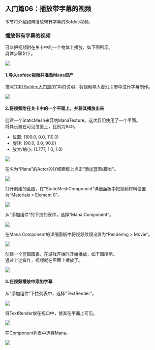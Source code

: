 ## 入门篇06：播放带字幕的视频
本节将介绍如何播放带有字幕的Sofdec视频。

### 播放带有字幕的视频
可以把视频附在关卡中的一个物体上播放，如下图所示。<br/>
具体步骤如下。

![](images/ue4_sofdec_06_01.png)

#### 1.导入sofdec视频并准备Mana资产
按照[“CRI Sofdec入门篇01”](SOF-UE-01.md)中的说明，将视频导入虚幻引擎中进行字幕制作。

![](images/sofdec_ue_0602.png)

#### 2.将视频附在关卡中的一个平面上，并将其播放出来
创建一个StaticMesh来容纳ManaTexture。这次我们使用了一个平面。<br/>
将其设置在可见位置上，比例为16:9。
* 位置: (100.0, 0.0, 110.0)
* 旋转: (90.0, 0.0, 90.0)
* 放大/缩小: (1.777, 1.0, 1.0)

![](images/sofdec_ue_0603.png)

在名为“Plane”的Actor的详细面板上点击“添加蓝图/脚本”。

![](images/sofdec_ue_0604.png)

打开创建的蓝图，在“StaticMeshComponent”详细面板中把视频材料设置为“Materials > Element 0”。

![](images/sofdec_ue_0605.png)

从“添加组件”的下拉列表中，选择“Mana Component”。

![](images/sofdec_ue_0606.png)

在Mana Component的详细面板中将视频纹理设置为“Rendering > Movie”。

![](images/sofdec_ue_0607.png)

创建一个蓝图图表，在游戏开始时开始播放，如下图所示。<br/>
通过上述操作，视频就在平面上播放了。

![](images/sofdec_ue_0608.png)

#### 3.在视频播放中添加字幕
从“添加组件”下拉列表中，选择“TextRender”。

![](images/sofdec_ue_0609.png)

将TextRender放在视口中，使其在平面上可见。

![](images/sofdec_ue_0610.png)

在Component列表中选择Mana。

![](images/sofdec_ue_0611.png)